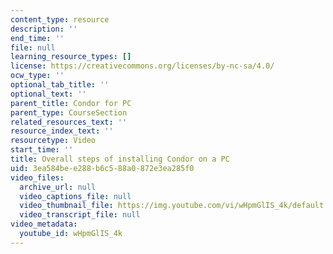 ```yaml
---
content_type: resource
description: ''
end_time: ''
file: null
learning_resource_types: []
license: https://creativecommons.org/licenses/by-nc-sa/4.0/
ocw_type: ''
optional_tab_title: ''
optional_text: ''
parent_title: Condor for PC
parent_type: CourseSection
related_resources_text: ''
resource_index_text: ''
resourcetype: Video
start_time: ''
title: Overall steps of installing Condor on a PC
uid: 3ea584be-e288-b6c5-88a0-872e3ea285f0
video_files:
  archive_url: null
  video_captions_file: null
  video_thumbnail_file: https://img.youtube.com/vi/wHpmGlIS_4k/default.jpg
  video_transcript_file: null
video_metadata:
  youtube_id: wHpmGlIS_4k
---
```

